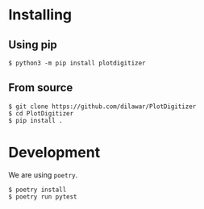 # Installing 

## Using pip

```
$ python3 -m pip install plotdigitizer
```

## From source

```
$ git clone https://github.com/dilawar/PlotDigitizer
$ cd PlotDigitizer
$ pip install .
```


# Development

We are using `poetry`.

```
$ poetry install
$ poetry run pytest
```
